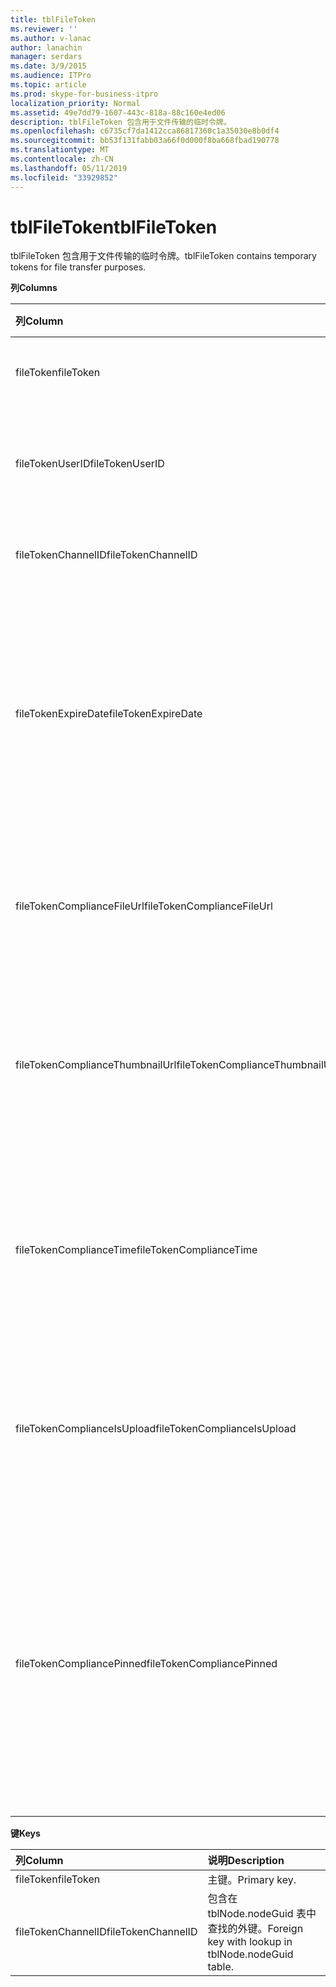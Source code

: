 ```yaml
---
title: tblFileToken
ms.reviewer: ''
ms.author: v-lanac
author: lanachin
manager: serdars
ms.date: 3/9/2015
ms.audience: ITPro
ms.topic: article
ms.prod: skype-for-business-itpro
localization_priority: Normal
ms.assetid: 49e7dd79-1607-443c-818a-88c160e4ed06
description: tblFileToken 包含用于文件传输的临时令牌。
ms.openlocfilehash: c6735cf7da1412cca86817360c1a35030e8b0df4
ms.sourcegitcommit: bb53f131fabb03a66f0d000f8ba668fbad190778
ms.translationtype: MT
ms.contentlocale: zh-CN
ms.lasthandoff: 05/11/2019
ms.locfileid: "33929852"
---
```

# <a name="tblfiletoken"></a><span data-ttu-id="92c1d-103">tblFileToken</span><span class="sxs-lookup"><span data-stu-id="92c1d-103">tblFileToken</span></span>
 
<span data-ttu-id="92c1d-104">tblFileToken 包含用于文件传输的临时令牌。</span><span class="sxs-lookup"><span data-stu-id="92c1d-104">tblFileToken contains temporary tokens for file transfer purposes.</span></span>
  
<span data-ttu-id="92c1d-105">**列**</span><span class="sxs-lookup"><span data-stu-id="92c1d-105">**Columns**</span></span>

|<span data-ttu-id="92c1d-106">**列**</span><span class="sxs-lookup"><span data-stu-id="92c1d-106">**Column**</span></span>|<span data-ttu-id="92c1d-107">**类型**</span><span class="sxs-lookup"><span data-stu-id="92c1d-107">**Type**</span></span>|<span data-ttu-id="92c1d-108">**说明**</span><span class="sxs-lookup"><span data-stu-id="92c1d-108">**Description**</span></span>|
|:-----|:-----|:-----|
|<span data-ttu-id="92c1d-109">fileToken</span><span class="sxs-lookup"><span data-stu-id="92c1d-109">fileToken</span></span>  <br/> |<span data-ttu-id="92c1d-110">nvarchar (50)，不为 null</span><span class="sxs-lookup"><span data-stu-id="92c1d-110">nvarchar (50), not null</span></span>  <br/> |<span data-ttu-id="92c1d-111">唯一的令牌 (GUID)。</span><span class="sxs-lookup"><span data-stu-id="92c1d-111">Unique token (a GUID).</span></span>  <br/> |
|<span data-ttu-id="92c1d-112">fileTokenUserID</span><span class="sxs-lookup"><span data-stu-id="92c1d-112">fileTokenUserID</span></span>  <br/> |<span data-ttu-id="92c1d-113">int，不为 null</span><span class="sxs-lookup"><span data-stu-id="92c1d-113">int, not null</span></span>  <br/> |<span data-ttu-id="92c1d-114">要传输文件的主体的 ID。</span><span class="sxs-lookup"><span data-stu-id="92c1d-114">ID of the principal that is transferring the file.</span></span>  <br/> |
|<span data-ttu-id="92c1d-115">fileTokenChannelID</span><span class="sxs-lookup"><span data-stu-id="92c1d-115">fileTokenChannelID</span></span>  <br/> |<span data-ttu-id="92c1d-116">GUID，不为 null</span><span class="sxs-lookup"><span data-stu-id="92c1d-116">GUID, not null</span></span>  <br/> |<span data-ttu-id="92c1d-117">聊天室节点的 GUID。</span><span class="sxs-lookup"><span data-stu-id="92c1d-117">GUID of the chat room node.</span></span>  <br/> |
|<span data-ttu-id="92c1d-118">fileTokenExpireDate</span><span class="sxs-lookup"><span data-stu-id="92c1d-118">fileTokenExpireDate</span></span>  <br/> |<span data-ttu-id="92c1d-119">datetime，不为 null</span><span class="sxs-lookup"><span data-stu-id="92c1d-119">datetime, not null</span></span>  <br/> |<span data-ttu-id="92c1d-120">过期时间。</span><span class="sxs-lookup"><span data-stu-id="92c1d-120">Expiration time.</span></span> <span data-ttu-id="92c1d-121">（令牌过期后 30 分钟，除非固定 （请参阅此列中的以下说明）。</span><span class="sxs-lookup"><span data-stu-id="92c1d-121">(Tokens expire after 30 minutes, unless pinned (see the following descriptions in this column).</span></span>  <br/> |
|<span data-ttu-id="92c1d-122">fileTokenComplianceFileUrl</span><span class="sxs-lookup"><span data-stu-id="92c1d-122">fileTokenComplianceFileUrl</span></span>  <br/> |<span data-ttu-id="92c1d-123">nvarchar(256)</span><span class="sxs-lookup"><span data-stu-id="92c1d-123">nvarchar(256)</span></span>  <br/> |<span data-ttu-id="92c1d-124">已传输文件 （用于合规性服务） 的 URL。</span><span class="sxs-lookup"><span data-stu-id="92c1d-124">URL of the transferred file (for Compliance service use).</span></span>  <br/> |
|<span data-ttu-id="92c1d-125">fileTokenComplianceThumbnailUrl</span><span class="sxs-lookup"><span data-stu-id="92c1d-125">fileTokenComplianceThumbnailUrl</span></span>  <br/> |<span data-ttu-id="92c1d-126">nvarchar(256)</span><span class="sxs-lookup"><span data-stu-id="92c1d-126">nvarchar(256)</span></span>  <br/> |<span data-ttu-id="92c1d-127">已传输文件 （用于合规性服务） 的缩略图的 URL。</span><span class="sxs-lookup"><span data-stu-id="92c1d-127">URL of the thumbnail for the transferred file (for Compliance service use).</span></span>  <br/> |
|<span data-ttu-id="92c1d-128">fileTokenComplianceTime</span><span class="sxs-lookup"><span data-stu-id="92c1d-128">fileTokenComplianceTime</span></span>  <br/> |<span data-ttu-id="92c1d-129">datetime2</span><span class="sxs-lookup"><span data-stu-id="92c1d-129">datetime2</span></span>  <br/> |<span data-ttu-id="92c1d-130">（用于合规性服务） 的实际文件传输操作的时间戳。</span><span class="sxs-lookup"><span data-stu-id="92c1d-130">Timestamp for the actual file transfer operation (for Compliance service use).</span></span>  <br/> |
|<span data-ttu-id="92c1d-131">fileTokenComplianceIsUpload</span><span class="sxs-lookup"><span data-stu-id="92c1d-131">fileTokenComplianceIsUpload</span></span>  <br/> |<span data-ttu-id="92c1d-132">bit</span><span class="sxs-lookup"><span data-stu-id="92c1d-132">bit</span></span>  <br/> |<span data-ttu-id="92c1d-133">True 如果上载;则为 false （用于合规性服务） 下载。</span><span class="sxs-lookup"><span data-stu-id="92c1d-133">True if upload; False if download (for Compliance service use).</span></span>  <br/> |
|<span data-ttu-id="92c1d-134">fileTokenCompliancePinned</span><span class="sxs-lookup"><span data-stu-id="92c1d-134">fileTokenCompliancePinned</span></span>  <br/> |<span data-ttu-id="92c1d-135">bit，不为 null</span><span class="sxs-lookup"><span data-stu-id="92c1d-135">bit, not null</span></span>  <br/> |<span data-ttu-id="92c1d-136">如果固定令牌，则为 true。</span><span class="sxs-lookup"><span data-stu-id="92c1d-136">True if token is pinned.</span></span> <span data-ttu-id="92c1d-137">它用于保留标记的表中，直到合规性服务有机会从中检索相关字段。</span><span class="sxs-lookup"><span data-stu-id="92c1d-137">It's used to keep the token in the table until Compliance service has a chance to retrieve the relevant fields from it.</span></span>  <br/> |
   
<span data-ttu-id="92c1d-138">**键**</span><span class="sxs-lookup"><span data-stu-id="92c1d-138">**Keys**</span></span>

|<span data-ttu-id="92c1d-139">**列**</span><span class="sxs-lookup"><span data-stu-id="92c1d-139">**Column**</span></span>|<span data-ttu-id="92c1d-140">**说明**</span><span class="sxs-lookup"><span data-stu-id="92c1d-140">**Description**</span></span>|
|:-----|:-----|
|<span data-ttu-id="92c1d-141">fileToken</span><span class="sxs-lookup"><span data-stu-id="92c1d-141">fileToken</span></span>  <br/> |<span data-ttu-id="92c1d-142">主键。</span><span class="sxs-lookup"><span data-stu-id="92c1d-142">Primary key.</span></span>  <br/> |
|<span data-ttu-id="92c1d-143">fileTokenChannelID</span><span class="sxs-lookup"><span data-stu-id="92c1d-143">fileTokenChannelID</span></span>  <br/> |<span data-ttu-id="92c1d-144">包含在 tblNode.nodeGuid 表中查找的外键。</span><span class="sxs-lookup"><span data-stu-id="92c1d-144">Foreign key with lookup in tblNode.nodeGuid table.</span></span>  <br/> |
   

